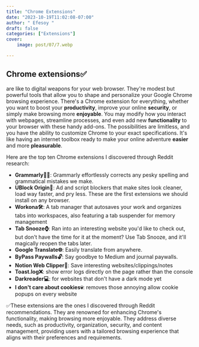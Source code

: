 ```yaml
---
title: "Chrome Extensions"
date: "2023-10-19T11:02:08-07:00"
author: " Efesoy "
draft: false
categories: ["Extensions"]
cover:
    image: post/07/7.webp

---
```

## Chrome extensions✅
 are like to digital weapons for your web browser. They're modest but powerful tools that allow you to shape and personalize your Google Chrome browsing experience. There's a Chrome extension for everything, whether you want to boost your **productivity**, improve your online **security**, or simply make browsing more **enjoyable**. You may modify how you interact with webpages, streamline processes, and even add new **functionality** to your browser with these handy add-ons. The possibilities are limitless, and you have the ability to customize Chrome to your exact specifications. It's like having an internet toolbox ready to make your online adventure **easier** and more **pleasurable**.

Here are the top ten Chrome extensions I discovered through Reddit research:
- **Grammarly✍🏻**: Grammarly effortlessly corrects any pesky spelling and grammatical mistakes we make.
- **UBlock Origin🛑**: Ad and script blockers that make sites look cleaner, load way faster, and pry less. These are the first extensions we should install on any browser.
- **Workona🛠️**: A tab manager that autosaves your work and organizes tabs into workspaces, also featuring a tab suspender for memory management
- **Tab Snooze⌚**: Ran into an interesting website you'd like to check out, but don't have the time for it at the moment? Use Tab Snooze, and it'll magically reopen the tabs later.
- **Google Translate🌐**: Easily translate from anywhere.
- **ByPass Paywalls🔓**: Say goodbye to Medium and journal paywalls.
- **Notion Web Clipper📎**: Save interesting websites/clippings/notes
- **Toast.log❌**: show error logs directly on the page rather than the console
- **Darkreader💻**: for websites that don't have a dark mode yet
- **I don't care about cookies💀**: removes those annoying allow cookie popups on every website

✅These extensions are the ones I discovered through Reddit recommendations. They are renowned for enhancing Chrome's functionality, making browsing more enjoyable. They address diverse needs, such as productivity, organization, security, and content management, providing users with a tailored browsing experience that aligns with their preferences and requirements.





